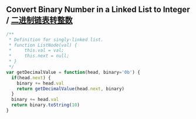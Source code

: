 ## Convert Binary Number in a Linked List to Integer / [二进制链表转整数](https://leetcode-cn.com/problems/convert-binary-number-in-a-linked-list-to-integer/)


```js
/**
 * Definition for singly-linked list.
 * function ListNode(val) {
 *     this.val = val;
 *     this.next = null;
 * }
 */
var getDecimalValue = function(head, binary='0b') {
  if(head.next) {
    binary += head.val
    return getDecimalValue(head.next, binary)
  }
  binary += head.val
  return binary.toString(10)
}
```